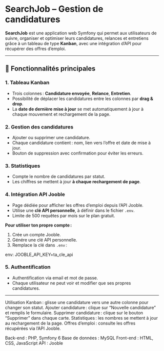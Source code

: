 # SearchJob – Gestion de candidatures

**SearchJob** est une application web Symfony qui permet aux utilisateurs de suivre, organiser et optimiser leurs candidatures, relances et entretiens grâce à un tableau de type **Kanban**, avec une intégration d’API pour récupérer des offres d’emploi.

---

## 🚀 Fonctionnalités principales

### 1. Tableau Kanban
- Trois colonnes : **Candidature envoyée**, **Relance**, **Entretien**.
- Possibilité de déplacer les candidatures entre les colonnes par **drag & drop**.  
- La **date de dernière mise à jour** se met automatiquement à jour à chaque mouvement et rechargement de la page.

### 2. Gestion des candidatures
- Ajouter ou supprimer une candidature.  
- Chaque candidature contient : nom, lien vers l’offre et date de mise à jour.  
- Bouton de suppression avec confirmation pour éviter les erreurs.

### 3. Statistiques
- Compte le nombre de candidatures par statut.  
- Les chiffres se mettent à jour **à chaque rechargement de page**.

### 4. Intégration API Jooble
- Page dédiée pour afficher les offres d’emploi depuis l’API Jooble.  
- Utilise une **clé API personnelle**, à définir dans le fichier `.env`.  
- Limite de 500 requêtes par mois sur le plan gratuit.  

**Pour utiliser ton propre compte :**
1. Crée un compte Jooble.  
2. Génére une clé API personnelle.  
3. Remplace la clé dans `.env` :  

env:
JOOBLE_API_KEY=ta_cle_api


### 5. Authentification
- Authentification via email et mot de passe.  
- Chaque utilisateur ne peut voir et modifier que ses propres candidatures.

---

Utilisation
Kanban : glisse une candidature vers une autre colonne pour changer son statut.
Ajouter candidature : clique sur “Nouvelle candidature” et remplis le formulaire.
Supprimer candidature : clique sur le bouton “Supprimer” dans chaque carte.
Statistiques : les nombres se mettent à jour au rechargement de la page.
Offres d’emploi : consulte les offres récupérées via l’API Jooble.


Back-end : PHP, Symfony 6
Base de données : MySQL
Front-end : HTML, CSS, JavaScript
API : Jooble 
